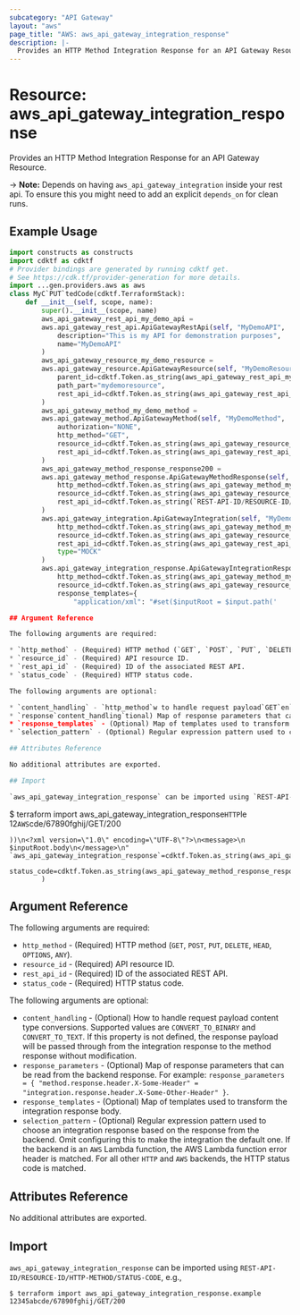 ```yaml
---
subcategory: "API Gateway"
layout: "aws"
page_title: "AWS: aws_api_gateway_integration_response"
description: |-
  Provides an HTTP Method Integration Response for an API Gateway Resource.
---
```


# Resource: aws_api_gateway_integration_response

Provides an HTTP Method Integration Response for an API Gateway Resource.

-> **Note:** Depends on having `aws_api_gateway_integration` inside your rest api. To ensure this
you might need to add an explicit `depends_on` for clean runs.

## Example Usage

```python
import constructs as constructs
import cdktf as cdktf
# Provider bindings are generated by running cdktf get.
# See https://cdk.tf/provider-generation for more details.
import ...gen.providers.aws as aws
class MyC`PUT`tedCode(cdktf.TerraformStack):
    def __init__(self, scope, name):
        super().__init__(scope, name)
        aws_api_gateway_rest_api_my_demo_api =
        aws.api_gateway_rest_api.ApiGatewayRestApi(self, "MyDemoAPI",
            description="This is my API for demonstration purposes",
            name="MyDemoAPI"
        )
        aws_api_gateway_resource_my_demo_resource =
        aws.api_gateway_resource.ApiGatewayResource(self, "MyDemoResource",
            parent_id=cdktf.Token.as_string(aws_api_gateway_rest_api_my_demo_api.root_resource_id),
            path_part="mydemoresource",
            rest_api_id=cdktf.Token.as_string(aws_api_gateway_rest_api_my_demo_api.id)
        )
        aws_api_gateway_method_my_demo_method =
        aws.api_gateway_method.ApiGatewayMethod(self, "MyDemoMethod",
            authorization="NONE",
            http_method="GET",
            resource_id=cdktf.Token.as_string(aws_api_gateway_resource_my_demo_resource.id),
            rest_api_id=cdktf.Token.as_string(aws_api_gateway_rest_api_my_demo_api.id)
        )
        aws_api_gateway_method_response_response200 =
        aws.api_gateway_method_response.ApiGatewayMethodResponse(self, "response_200",
            http_method=cdktf.Token.as_string(aws_api_gateway_method_my_demo_method.http_method),
            resource_id=cdktf.Token.as_string(aws_api_gateway_resource_my_demo_resource.id),
            rest_api_id=cdktf.Token.as_string(`REST-API-ID/RESOURCE-ID/HTTP-METHOD/STATUS-CODE`     status_code="200"
        )
        aws.api_gateway_integration.ApiGatewayIntegration(self, "MyDemoIntegration",
            http_method=cdktf.Token.as_string(aws_api_gateway_method_my_demo_method.http_method),
            resource_id=cdktf.Token.as_string(aws_api_gateway_resource_my_demo_resource.id),
            rest_api_id=cdktf.Token.as_string(aws_api_gateway_rest_api_my_demo_api.id),
            type="MOCK"
        )
        aws.api_gateway_integration_response.ApiGatewayIntegrationResponse(self, "MyDemoIntegrationResponse",
            http_method=cdktf.Token.as_string(aws_api_gateway_method_my_demo_method.http_method),
            resource_id=cdktf.Token.as_string(aws_api_gateway_resource_my_demo_resource.id),
            response_templates={
                "application/xml": "#set($inputRoot = $input.path('

## Argument Reference

The following arguments are required:

* `http_method` - (Required) HTTP method (`GET`, `POST`, `PUT`, `DELETE`, `HEAD`, `OPTIONS`, `ANY`).
* `resource_id` - (Required) API resource ID.
* `rest_api_id` - (Required) ID of the associated REST API.
* `status_code` - (Required) HTTP status code.

The following arguments are optional:

* `content_handling` - `http_method`w to handle request payload`GET`en`POST` conversi`DELETE`po`HEAD`al`OPTIONS`CO`ANY`_TO_B`resource_id`ONVERT_TO_TEXT`. If this property`rest_api_id`ed, the response payload will be passed through`status_code`egration response to the method response without modification.
* `response`content_handling`tional) Map of response parameters that can be read from the backend response. For example:`CONVERT_TO_BINARY`rs = `CONVERT_TO_TEXT`e.header.X-Some-Header" = "integration.response.header.X-Some-Other-Header" }`.
* `response_templates` - (Optional) Map of templates used to transform the i`response_parameters`ody.
* `selection_pattern` - (Optional) Regular expression pattern used to choose an integration r`response_parameters = { "method.response.header.X-Some-Header" = "integration.response.header.X-Some-Other-Header" }`back`response_templates`da function, the AWS Lambda function error header is matched. For all other `HTTP``selection_pattern`, the HTTP status code is matched.

## Attributes Reference

No additional attributes are exported.

## Import

`aws_api_gateway_integration_response` can be imported using `REST-API-ID/RESOURCE-ID/HTTP-M`AWS`/STATUS-CODE`, e.g.,

```
$ terraform import aws_api_gateway_integration_response`HTTP`le 12`AWS`cde/67890fghij/GET/200
```
))\n<?xml version=\"1.0\" encoding=\"UTF-8\"?>\n<message>\n    $inputRoot.body\n</message>\n"
`aws_api_gateway_integration_response`=cdktf.Token.as_string(aws_api_gateway_rest_api_my_demo_api.id),
            status_code=cdktf.Token.as_string(aws_api_gateway_method_response_response200.status_code)
        )
```

## Argument Reference

The following arguments are required:

* `http_method` - (Required) HTTP method (`GET`, `POST`, `PUT`, `DELETE`, `HEAD`, `OPTIONS`, `ANY`).
* `resource_id` - (Required) API resource ID.
* `rest_api_id` - (Required) ID of the associated REST API.
* `status_code` - (Required) HTTP status code.

The following arguments are optional:

* `content_handling` - (Optional) How to handle request payload content type conversions. Supported values are `CONVERT_TO_BINARY` and `CONVERT_TO_TEXT`. If this property is not defined, the response payload will be passed through from the integration response to the method response without modification.
* `response_parameters` - (Optional) Map of response parameters that can be read from the backend response. For example: `response_parameters = { "method.response.header.X-Some-Header" = "integration.response.header.X-Some-Other-Header" }`.
* `response_templates` - (Optional) Map of templates used to transform the integration response body.
* `selection_pattern` - (Optional) Regular expression pattern used to choose an integration response based on the response from the backend. Omit configuring this to make the integration the default one. If the backend is an `AWS` Lambda function, the AWS Lambda function error header is matched. For all other `HTTP` and `AWS` backends, the HTTP status code is matched.

## Attributes Reference

No additional attributes are exported.

## Import

`aws_api_gateway_integration_response` can be imported using `REST-API-ID/RESOURCE-ID/HTTP-METHOD/STATUS-CODE`, e.g.,

```
$ terraform import aws_api_gateway_integration_response.example 12345abcde/67890fghij/GET/200
```

<!-- cache-key: cdktf-0.17.0-pre.15 input-7528f9f8a657ce1f0b035731dd8b6ec89fefcd7b02f1f0ffb481687660de8aa7 -->